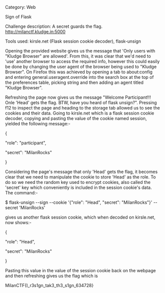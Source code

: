 ﻿Category: Web

Sign of Flask

Challenge description: A secret guards the flag. http://milanctf.kludge.in:5000

Tools used: kirsle.net (Flask session cookie decoder), flask-unsign

Opening the provided website gives us the message that 'Only users with "Kludge Browser" are allowed'. From this, it was clear that we'd need to 'use' another browser to access the required info, however this could easily be done by changing the user agent of the browser being used to "Kludge Browser". On Firefox this was achieved by opening a tab to about:config and entering general.useragent.override into the search box at the top of the preferences table, picking string and then adding an agent titled "Kludge Browser".

Refreshing the page now gives us the message "Welcome Participant!!! Onle 'Head' gets the flag. BTW, have you heard of flask unsign?". Pressing f12 to inspect the page and heading to the storage tab allowed us to see the cookies and their data. Going to kirsle.net which is a flask session cookie decoder, copying and pasting the value of the cookie named session, yielded the following message:-

{

"role": "participant",

"secret": "MilanRocks"

}

Considering the page's message that only 'Head' gets the flag, it becomes clear that we need to manipulate the cookie to store 'Head' as the role. To do so we need the random key used to encrypt cookies, also called the 'secret' key which conveniently is included in the session cookie's data. The command:-

$ flask-unsign --sign --cookie '{"role": "Head", "secret": "MilanRocks"}' --secret 'MilanRocks'

gives us another flask session cookie, which when decoded on kirsle.net, now shows:-

{

"role": "Head",

"secret": "MilanRocks"

}

Pasting this value in the value of the session cookie back on the webpage and then refreshing gives us the flag which is

MilanCTF{I\_r3s1gn\_tak3\_th3\_s1gn\_634728}

